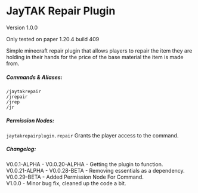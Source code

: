 # JayTAK Repair Plugin

Version 1.0.0


Only tested on paper 1.20.4 build 409

Simple minecraft repair plugin that allows players to repair the item they are holding in their hands for the price of the base material the item is made from.
##### Commands & Aliases:
```
/jaytakrepair
/jrepair
/jrep
/jr
```
##### Permission Nodes:
``
jaytakrepairplugin.repair
``
Grants the player access to the command.

##### Changelog:<br>
V0.0.1-ALPHA - V0.0.20-ALPHA - Getting the plugin to function.<br>
V0.0.21-ALPHA - V0.0.28-BETA - Removing essentials as a dependency.<br>
V0.0.29-BETA - Added Permission Node For Command.<br>
V1.0.0 - Minor bug fix, cleaned up the code a bit.<br>
